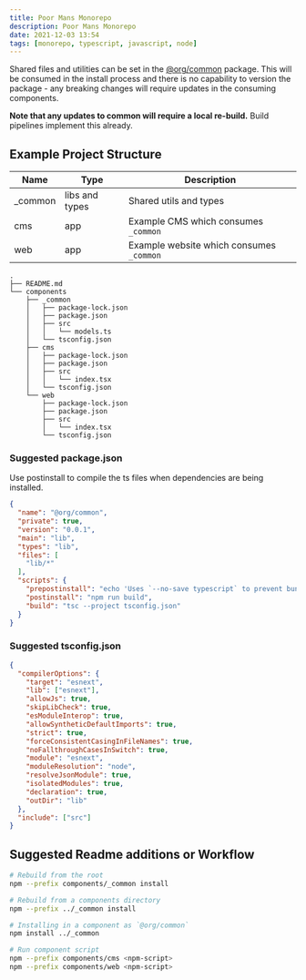 ```yaml
---
title: Poor Mans Monorepo
description: Poor Mans Monorepo
date: 2021-12-03 13:54
tags: [monorepo, typescript, javascript, node]
---
```


Shared files and utilities can be set in the [@org/common](components/_common) package. This will be consumed in the install process and there is no capability to version the package - any breaking changes will require updates in the consuming components.

**Note that any updates to common will require a local re-build.** Build pipelines implement this already.


## Example Project Structure

| Name    | Type           | Description                              |
| ------- | -------------- | ---------------------------------------- |
| _common | libs and types | Shared utils and types                   |
| cms     | app            | Example CMS which consumes `_common`     |
| web     | app            | Example website which consumes `_common` |


```
.
├── README.md
└── components
    ├── _common
    │   ├── package-lock.json
    │   ├── package.json
    │   ├── src
    │   │   └── models.ts
    │   └── tsconfig.json
    ├── cms
    │   ├── package-lock.json
    │   ├── package.json
    │   ├── src
    │   │   └── index.tsx
    │   └── tsconfig.json
    └── web
        ├── package-lock.json
        ├── package.json
        ├── src
        │   └── index.tsx
        └── tsconfig.json
```

### Suggested package.json

Use postinstall to compile the ts files when dependencies are being installed.

```json
{
  "name": "@org/common",
  "private": true,
  "version": "0.0.1",
  "main": "lib",
  "types": "lib",
  "files": [
    "lib/*"
  ],
  "scripts": {
    "prepostinstall": "echo 'Uses `--no-save typescript` to prevent bundling typescript as a dependency. Dont use this for published packages.' && npm install --no-save typescript",
    "postinstall": "npm run build",
    "build": "tsc --project tsconfig.json"
  }
}
```

### Suggested tsconfig.json

```json
{
  "compilerOptions": {
    "target": "esnext",
    "lib": ["esnext"],
    "allowJs": true,
    "skipLibCheck": true,
    "esModuleInterop": true,
    "allowSyntheticDefaultImports": true,
    "strict": true,
    "forceConsistentCasingInFileNames": true,
    "noFallthroughCasesInSwitch": true,
    "module": "esnext",
    "moduleResolution": "node",
    "resolveJsonModule": true,
    "isolatedModules": true,
    "declaration": true,
    "outDir": "lib"
  },
  "include": ["src"]
}
```

## Suggested Readme additions or Workflow

```bash
# Rebuild from the root
npm --prefix components/_common install

# Rebuild from a components directory
npm --prefix ../_common install

# Installing in a component as `@org/common`
npm install ../_common

# Run component script
npm --prefix components/cms <npm-script>
npm --prefix components/web <npm-script>
```
